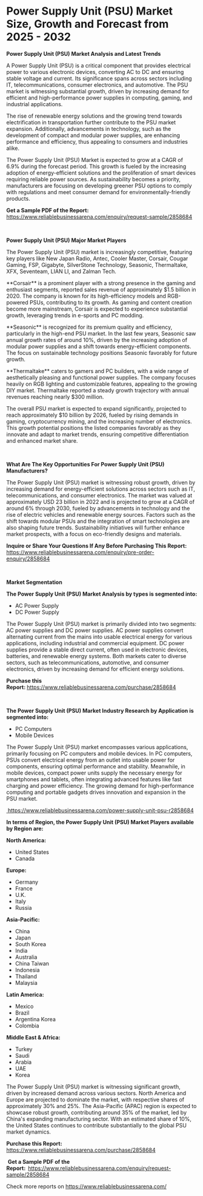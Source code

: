 <p><h1>Power Supply Unit (PSU) Market Size, Growth and Forecast from 2025 - 2032</h1></p><p><strong>Power Supply Unit (PSU) Market Analysis and Latest Trends</strong></p>
<p><p>A Power Supply Unit (PSU) is a critical component that provides electrical power to various electronic devices, converting AC to DC and ensuring stable voltage and current. Its significance spans across sectors including IT, telecommunications, consumer electronics, and automotive. The PSU market is witnessing substantial growth, driven by increasing demand for efficient and high-performance power supplies in computing, gaming, and industrial applications. </p><p>The rise of renewable energy solutions and the growing trend towards electrification in transportation further contribute to the PSU market expansion. Additionally, advancements in technology, such as the development of compact and modular power supplies, are enhancing performance and efficiency, thus appealing to consumers and industries alike. </p><p>The Power Supply Unit (PSU) Market is expected to grow at a CAGR of 6.9% during the forecast period. This growth is fueled by the increasing adoption of energy-efficient solutions and the proliferation of smart devices requiring reliable power sources. As sustainability becomes a priority, manufacturers are focusing on developing greener PSU options to comply with regulations and meet consumer demand for environmentally-friendly products.</p></p>
<p><strong>Get a Sample PDF of the Report:&nbsp;</strong> <a href="https://www.reliablebusinessarena.com/enquiry/request-sample/2858684?utm_campaign=3091&utm_medium=2&utm_source=Github&utm_content=ia&utm_term=12032025&utm_id=power-supply-unit-psu">https://www.reliablebusinessarena.com/enquiry/request-sample/2858684</a></p>
<p>&nbsp;</p>
<p><strong>Power Supply Unit (PSU) Major Market Players</strong></p>
<p><p>The Power Supply Unit (PSU) market is increasingly competitive, featuring key players like New Japan Radio, Antec, Cooler Master, Corsair, Cougar Gaming, FSP, Gigabyte, SilverStone Technology, Seasonic, Thermaltake, XFX, Seventeam, LIAN LI, and Zalman Tech. </p><p>**Corsair** is a prominent player with a strong presence in the gaming and enthusiast segments, reported sales revenue of approximately $1.5 billion in 2020. The company is known for its high-efficiency models and RGB-powered PSUs, contributing to its growth. As gaming and content creation become more mainstream, Corsair is expected to experience substantial growth, leveraging trends in e-sports and PC modding.</p><p>**Seasonic** is recognized for its premium quality and efficiency, particularly in the high-end PSU market. In the last few years, Seasonic saw annual growth rates of around 10%, driven by the increasing adoption of modular power supplies and a shift towards energy-efficient components. The focus on sustainable technology positions Seasonic favorably for future growth.</p><p>**Thermaltake** caters to gamers and PC builders, with a wide range of aesthetically pleasing and functional power supplies. The company focuses heavily on RGB lighting and customizable features, appealing to the growing DIY market. Thermaltake reported a steady growth trajectory with annual revenues reaching nearly $300 million.</p><p>The overall PSU market is expected to expand significantly, projected to reach approximately $10 billion by 2026, fueled by rising demands in gaming, cryptocurrency mining, and the increasing number of electronics. This growth potential positions the listed companies favorably as they innovate and adapt to market trends, ensuring competitive differentiation and enhanced market share.</p></p>
<p>&nbsp;</p>
<p><strong>What Are The Key Opportunities For Power Supply Unit (PSU) Manufacturers?</strong></p>
<p><p>The Power Supply Unit (PSU) market is witnessing robust growth, driven by increasing demand for energy-efficient solutions across sectors such as IT, telecommunications, and consumer electronics. The market was valued at approximately USD 23 billion in 2022 and is projected to grow at a CAGR of around 6% through 2030, fueled by advancements in technology and the rise of electric vehicles and renewable energy sources. Factors such as the shift towards modular PSUs and the integration of smart technologies are also shaping future trends. Sustainability initiatives will further enhance market prospects, with a focus on eco-friendly designs and materials.</p></p>
<p><strong>Inquire or Share Your Questions If Any Before Purchasing This Report:</strong> <a href="https://www.reliablebusinessarena.com/enquiry/pre-order-enquiry/2858684?utm_campaign=3091&utm_medium=2&utm_source=Github&utm_content=ia&utm_term=12032025&utm_id=power-supply-unit-psu">https://www.reliablebusinessarena.com/enquiry/pre-order-enquiry/2858684</a></p>
<p>&nbsp;</p>
<p><strong>Market Segmentation</strong></p>
<p><strong>The Power Supply Unit (PSU) Market Analysis by types is segmented into:</strong></p>
<p><ul><li>AC Power Supply</li><li>DC Power Supply</li></ul></p>
<p><p>The Power Supply Unit (PSU) market is primarily divided into two segments: AC power supplies and DC power supplies. AC power supplies convert alternating current from the mains into usable electrical energy for various applications, including industrial and commercial equipment. DC power supplies provide a stable direct current, often used in electronic devices, batteries, and renewable energy systems. Both markets cater to diverse sectors, such as telecommunications, automotive, and consumer electronics, driven by increasing demand for efficient energy solutions.</p></p>
<p><strong>Purchase this Report:&nbsp;</strong><a href="https://www.reliablebusinessarena.com/purchase/2858684?utm_campaign=3091&utm_medium=2&utm_source=Github&utm_content=ia&utm_term=12032025&utm_id=power-supply-unit-psu">https://www.reliablebusinessarena.com/purchase/2858684</a></p>
<p>&nbsp;</p>
<p><strong>The Power Supply Unit (PSU) Market Industry Research by Application is segmented into:</strong></p>
<p><ul><li>PC Computers</li><li>Mobile Devices</li></ul></p>
<p><p>The Power Supply Unit (PSU) market encompasses various applications, primarily focusing on PC computers and mobile devices. In PC computers, PSUs convert electrical energy from an outlet into usable power for components, ensuring optimal performance and stability. Meanwhile, in mobile devices, compact power units supply the necessary energy for smartphones and tablets, often integrating advanced features like fast charging and power efficiency. The growing demand for high-performance computing and portable gadgets drives innovation and expansion in the PSU market.</p></p>
<p><a href="https://www.reliablebusinessarena.com/power-supply-unit-psu-r2858684?utm_campaign=3091&utm_medium=2&utm_source=Github&utm_content=ia&utm_term=12032025&utm_id=power-supply-unit-psu">&nbsp;https://www.reliablebusinessarena.com/power-supply-unit-psu-r2858684</a></p>
<p><strong>In terms of Region, the Power Supply Unit (PSU) Market Players available by Region are:</strong></p>
<p>
    <p> <strong> North America: </strong>
        <ul>
            <li>United States</li>
            <li>Canada</li>
        </ul>
        </p> 
    <p> <strong> Europe: </strong>
        <ul>
            <li>Germany</li>
            <li>France</li>
            <li>U.K.</li>
            <li>Italy</li>
            <li>Russia</li>
        </ul>
        </p> 
    <p> <strong> Asia-Pacific: </strong>
        <ul>
            <li>China</li>
            <li>Japan</li>
            <li>South Korea</li>
            <li>India</li>
            <li>Australia</li>
            <li>China Taiwan</li>
            <li>Indonesia</li>
            <li>Thailand</li>
            <li>Malaysia</li>
        </ul>
        </p> 
    <p> <strong> Latin America: </strong>
        <ul>
            <li>Mexico</li>
            <li>Brazil</li>
            <li>Argentina Korea</li>
            <li>Colombia</li>
        </ul>
        </p> 
    <p> <strong> Middle East & Africa: </strong>
        <ul>
            <li>Turkey</li>
            <li>Saudi</li>
            <li>Arabia</li>
            <li>UAE</li>
            <li>Korea</li>
        </ul>
    </p>
    </p>
<p><p>The Power Supply Unit (PSU) market is witnessing significant growth, driven by increased demand across various sectors. North America and Europe are projected to dominate the market, with respective shares of approximately 30% and 25%. The Asia-Pacific (APAC) region is expected to showcase robust growth, contributing around 35% of the market, led by China's expanding manufacturing sector. With an estimated share of 10%, the United States continues to contribute substantially to the global PSU market dynamics.</p></p>
<p><strong>Purchase this Report: </strong><a href="https://www.reliablebusinessarena.com/purchase/2858684?utm_campaign=3091&utm_medium=2&utm_source=Github&utm_content=ia&utm_term=12032025&utm_id=power-supply-unit-psu">https://www.reliablebusinessarena.com/purchase/2858684</a></p>
<p>&nbsp;<strong>Get a Sample PDF of the Report:&nbsp;&nbsp;</strong><a href="https://www.reliablebusinessarena.com/enquiry/request-sample/2858684?utm_campaign=3091&utm_medium=2&utm_source=Github&utm_content=ia&utm_term=12032025&utm_id=power-supply-unit-psu">https://www.reliablebusinessarena.com/enquiry/request-sample/2858684</a></p>
<p><strong></strong></p>
<p>Check more reports on <a href="https://www.reliablebusinessarena.com/?utm_campaign=3091&utm_medium=2&utm_source=Github&utm_content=ia&utm_term=12032025&utm_id=power-supply-unit-psu">https://www.reliablebusinessarena.com/</a></p>